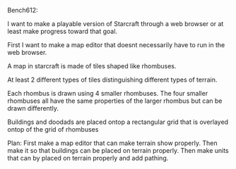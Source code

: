 Bench612:

I want to make a playable version of Starcraft through a web browser or at least make progress toward that goal.

First I want to make a map editor that doesnt necessarily have to run in the web browser.

A map in starcraft is made of tiles shaped like rhombuses.

At least 2 different types of tiles distinguishing different types of terrain.

Each rhombus is drawn using 4 smaller rhombuses. The four smaller rhombuses all have the same properties of the larger rhombus but can be drawn differently.

Buildings and doodads are placed ontop a rectangular grid that is overlayed ontop of the grid of rhombuses

Plan: First make a map editor that can make terrain show properly.
      Then make it so that buildings can be placed on terrain properly.
      Then make units that can by placed on terrain properly and add pathing.
      

